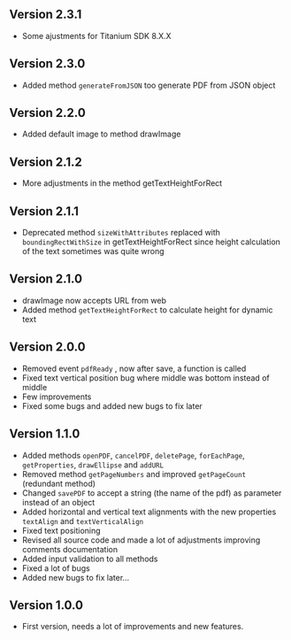 ## Version 2.3.1

* Some ajustments for Titanium SDK 8.X.X

## Version 2.3.0

* Added method `generateFromJSON` too generate PDF from JSON object

## Version 2.2.0

* Added default image to method drawImage

## Version 2.1.2

* More adjustments in the method getTextHeightForRect

## Version 2.1.1

* Deprecated method `sizeWithAttributes` replaced with `boundingRectWithSize` in  getTextHeightForRect since height calculation of the text sometimes was quite wrong

## Version 2.1.0

* drawImage now accepts URL from web
* Added method `getTextHeightForRect` to calculate height for dynamic text

## Version 2.0.0

* Removed event `pdfReady` , now after save, a function is called
* Fixed text vertical position bug where middle was bottom instead of middle
* Few improvements
* Fixed some bugs and added new bugs to fix later

## Version 1.1.0

* Added methods `openPDF`, `cancelPDF`, `deletePage`, `forEachPage`, `getProperties`, `drawEllipse` and `addURL`
* Removed method `getPageNumbers` and improved `getPageCount` (redundant method)
* Changed `savePDF` to accept a string (the name of the pdf) as parameter instead of an object
* Added horizontal and vertical text alignments with the new properties `textAlign` and `textVerticalAlign`
* Fixed text positioning
* Revised all source code and made a lot of adjustments improving comments documentation
* Added input validation to all methods
* Fixed a lot of bugs
* Added new bugs to fix later...

## Version 1.0.0

* First version, needs a lot of improvements and new features.
